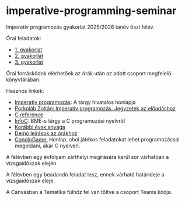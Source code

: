 # imperative-programming-seminar

Imperatív programozás gyakorlat 2025/2026 tanév őszi félév.

Órai feladatok:

* [1. gyakorlat](exercises/gyak01.md)
* [2. gyakorlat](exercises/gyak02.md)
* [3. gyakorlat](exercises/gyak03.md)


Órai forráskódok elérhetőek az órák után az adott csoport megfelelő könyvtárában.

Hasznos linkek:
* [Imperatív programozás](http://kto.web.elte.hu/hu/oktatas/imp/): A tárgy hivatalos honlapja
* [Porkoláb Zoltán: Imperatív programozás. Jegyzetek az előadáshoz](http://gsd.web.elte.hu/imper/)
* [C reference](https://en.cppreference.com/w/c.html)
* [InfoC](https://infoc.eet.bme.hu/): BME-s tárgy a C programozási nyelvről
* [Korábbi évek anyaga](./arch/)
* [Demó leírások az órákhoz](./exercises/demos.md)
* [CondinGame:](https://www.codingame.com/start/) Honlap, ahol játékos feladatokat lehet programozással megoldani, akár C nyelven.

A félévben egy évfolyam zárthelyi megírására kerül sor várhatóan a vizsgaidőszak elején.

A félévben egy beadandó feladat lesz, ennek várható határideje a vizsgaidőszak eleje.

A Canvasban a Tematika fülhöz fel van töltve a csoport Teams kódja.

